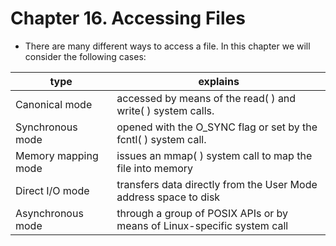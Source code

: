 # Chapter 16. Accessing Files
+ There are many different ways to access a file. In this chapter we will consider the following cases:

| type                | explains                                                                |
| ------------------- | ----------------------------------------------------------------------- |
| Canonical mode      | accessed by means of the read( ) and write( ) system calls.             |
| Synchronous mode    | opened with the O_SYNC flag or set by the fcntl( ) system call.         |
| Memory mapping mode | issues an mmap( ) system call to map the file into memory               |
| Direct I/O mode     | transfers data directly from the User Mode address space to disk        |
| Asynchronous mode   | through a group of POSIX APIs or by means of Linux-specific system call |
